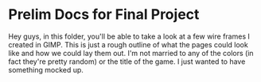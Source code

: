 # Prelim Docs for Final Project

Hey guys, in this folder, you'll be able to take a look at a few wire frames I created in GIMP. This is just a rough outline of what the pages could look like and how we could lay them out. I'm not married to any of the colors (in fact they're pretty random) or the title of the game. I just wanted to have something mocked up.